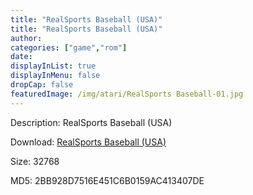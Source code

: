 ```yaml
---
title: "RealSports Baseball (USA)"
title: "RealSports Baseball (USA)"
author: 
categories: ["game","rom"]
date: 
displayInList: true
displayInMenu: false
dropCap: false
featuredImage: /img/atari/RealSports Baseball-01.jpg
---
```


Description: RealSports Baseball (USA)

Download: <a href="https://kknackGearCT.ctfile.com/fs/2629127-327667885" target = "_blank" rel = "nofollow" > RealSports Baseball (USA)</a>

Size: 32768

MD5: 2BB928D7516E451C6B0159AC413407DE

